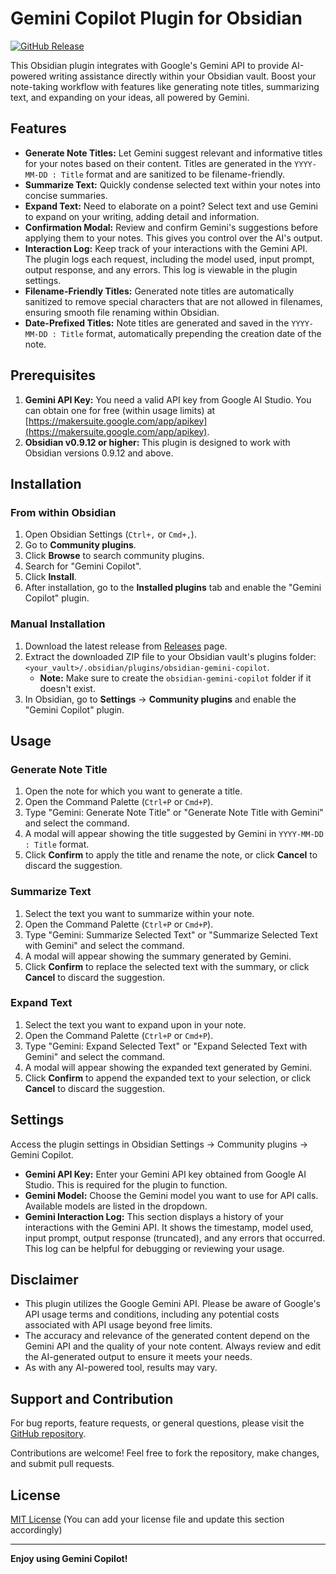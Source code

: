# Gemini Copilot Plugin for Obsidian

[![GitHub Release](https://img.shields.io/github/v/release/ikpark09/obsidian-gemini-copilot?style=for-the-badge)](https://github.com/ikpark09/obsidian-gemini-copilot/releases)

This Obsidian plugin integrates with Google's Gemini API to provide AI-powered writing assistance directly within your Obsidian vault.  Boost your note-taking workflow with features like generating note titles, summarizing text, and expanding on your ideas, all powered by Gemini.

## Features

*   **Generate Note Titles:**  Let Gemini suggest relevant and informative titles for your notes based on their content. Titles are generated in the `YYYY-MM-DD : Title` format and are sanitized to be filename-friendly.
*   **Summarize Text:**  Quickly condense selected text within your notes into concise summaries.
*   **Expand Text:**  Need to elaborate on a point? Select text and use Gemini to expand on your writing, adding detail and information.
*   **Confirmation Modal:** Review and confirm Gemini's suggestions before applying them to your notes. This gives you control over the AI's output.
*   **Interaction Log:**  Keep track of your interactions with the Gemini API. The plugin logs each request, including the model used, input prompt, output response, and any errors. This log is viewable in the plugin settings.
*   **Filename-Friendly Titles:**  Generated note titles are automatically sanitized to remove special characters that are not allowed in filenames, ensuring smooth file renaming within Obsidian.
*   **Date-Prefixed Titles:**  Note titles are generated and saved in the `YYYY-MM-DD : Title` format, automatically prepending the creation date of the note.

## Prerequisites

1.  **Gemini API Key:** You need a valid API key from Google AI Studio. You can obtain one for free (within usage limits) at [https://makersuite.google.com/app/apikey](https://makersuite.google.com/app/apikey).
2.  **Obsidian v0.9.12 or higher:** This plugin is designed to work with Obsidian versions 0.9.12 and above.

## Installation

### From within Obsidian

1.  Open Obsidian Settings (`Ctrl+,` or `Cmd+,`).
2.  Go to **Community plugins**.
3.  Click **Browse** to search community plugins.
4.  Search for "Gemini Copilot".
5.  Click **Install**.
6.  After installation, go to the **Installed plugins** tab and enable the "Gemini Copilot" plugin.

### Manual Installation

1.  Download the latest release from [Releases](https://github.com/ikpark09/obsidian-gemini-copilot/releases) page.
2.  Extract the downloaded ZIP file to your Obsidian vault's plugins folder: `<your_vault>/.obsidian/plugins/obsidian-gemini-copilot`.
    *   **Note:** Make sure to create the `obsidian-gemini-copilot` folder if it doesn't exist.
3.  In Obsidian, go to **Settings** -> **Community plugins** and enable the "Gemini Copilot" plugin.

## Usage

### Generate Note Title

1.  Open the note for which you want to generate a title.
2.  Open the Command Palette (`Ctrl+P` or `Cmd+P`).
3.  Type "Gemini: Generate Note Title" or "Generate Note Title with Gemini" and select the command.
4.  A modal will appear showing the title suggested by Gemini in `YYYY-MM-DD : Title` format.
5.  Click **Confirm** to apply the title and rename the note, or click **Cancel** to discard the suggestion.

### Summarize Text

1.  Select the text you want to summarize within your note.
2.  Open the Command Palette (`Ctrl+P` or `Cmd+P`).
3.  Type "Gemini: Summarize Selected Text" or "Summarize Selected Text with Gemini" and select the command.
4.  A modal will appear showing the summary generated by Gemini.
5.  Click **Confirm** to replace the selected text with the summary, or click **Cancel** to discard the suggestion.

### Expand Text

1.  Select the text you want to expand upon in your note.
2.  Open the Command Palette (`Ctrl+P` or `Cmd+P`).
3.  Type "Gemini: Expand Selected Text" or "Expand Selected Text with Gemini" and select the command.
4.  A modal will appear showing the expanded text generated by Gemini.
5.  Click **Confirm** to append the expanded text to your selection, or click **Cancel** to discard the suggestion.

## Settings

Access the plugin settings in Obsidian Settings -> Community plugins -> Gemini Copilot.

*   **Gemini API Key:** Enter your Gemini API key obtained from Google AI Studio. This is required for the plugin to function.
*   **Gemini Model:** Choose the Gemini model you want to use for API calls. Available models are listed in the dropdown.
*   **Gemini Interaction Log:** This section displays a history of your interactions with the Gemini API. It shows the timestamp, model used, input prompt, output response (truncated), and any errors that occurred. This log can be helpful for debugging or reviewing your usage.

## Disclaimer

*   This plugin utilizes the Google Gemini API. Please be aware of Google's API usage terms and conditions, including any potential costs associated with API usage beyond free limits.
*   The accuracy and relevance of the generated content depend on the Gemini API and the quality of your note content. Always review and edit the AI-generated output to ensure it meets your needs.
*   As with any AI-powered tool, results may vary.

## Support and Contribution

For bug reports, feature requests, or general questions, please visit the [GitHub repository](https://github.com/ikpark09/obsidian-gemini-copilot).

Contributions are welcome! Feel free to fork the repository, make changes, and submit pull requests.

## License

[MIT License](LICENSE) (You can add your license file and update this section accordingly)

---

**Enjoy using Gemini Copilot!**